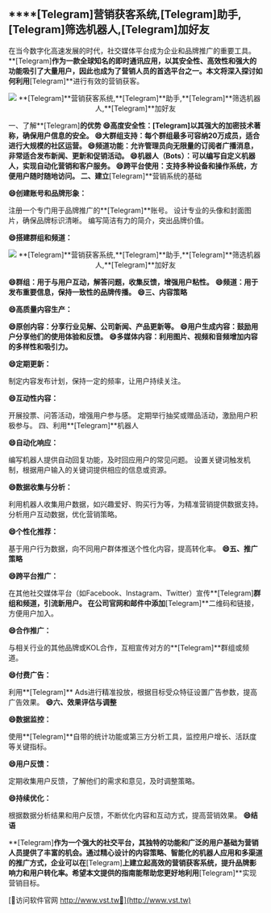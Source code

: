 ## ****[Telegram]**营销获客系统,**[Telegram]**助手,**[Telegram]**筛选机器人,**[Telegram]**加好友**

在当今数字化高速发展的时代，社交媒体平台成为企业和品牌推广的重要工具。**[Telegram]**作为一款全球知名的即时通讯应用，以其安全性、高效性和强大的功能吸引了大量用户，因此也成为了营销人员的首选平台之一。本文将深入探讨如何利用**[Telegram]**进行有效的营销获客。

 <center><img src="https://vst.tw/MP4/tuiguang/png/5.png" alt="**[Telegram]**营销获客系统,**[Telegram]**助手,**[Telegram]**筛选机器人,**[Telegram]**加好友"></center>

一、了解**[Telegram]**的优势
**😄高度安全性：**[Telegram]**以其强大的加密技术著称，确保用户信息的安全。**
**😄大群组支持：每个群组最多可容纳20万成员，适合进行大规模的社区运营。**
**😄频道功能：允许管理员向无限量的订阅者广播消息，非常适合发布新闻、更新和促销活动。**
**😄机器人（Bots）：可以编写自定义机器人，实现自动化营销和客户服务。**
**😄跨平台使用：支持多种设备和操作系统，方便用户随时随地访问。**
二、建立**[Telegram]**营销系统的基础

**😄创建账号和品牌形象：**

注册一个专门用于品牌推广的**[Telegram]**账号。
设计专业的头像和封面图片，确保品牌标识清晰。
编写简洁有力的简介，突出品牌价值。

**😄搭建群组和频道：**

 <center><img src="https://vst.tw/MP4/tuiguang/png/2.png" alt="**[Telegram]**营销获客系统,**[Telegram]**助手,**[Telegram]**筛选机器人,**[Telegram]**加好友"></center>

**😄群组：用于与用户互动，解答问题，收集反馈，增强用户粘性。**
**😄频道：用于发布重要信息，保持一致性的品牌传播。**
**😄三、内容策略**

**😄高质量内容生产：**

**😄原创内容：分享行业见解、公司新闻、产品更新等。**
**😄用户生成内容：鼓励用户分享他们的使用体验和反馈。**
**😄多媒体内容：利用图片、视频和音频增加内容的多样性和吸引力。**

**😄定期更新：**

制定内容发布计划，保持一定的频率，让用户持续关注。

**😄互动性内容：**

开展投票、问答活动，增强用户参与感。
定期举行抽奖或赠品活动，激励用户积极参与。
四、利用**[Telegram]**机器人

**😄自动化响应：**

编写机器人提供自动回复功能，及时回应用户的常见问题。
设置关键词触发机制，根据用户输入的关键词提供相应的信息或资源。

**😄数据收集与分析：**

利用机器人收集用户数据，如兴趣爱好、购买行为等，为精准营销提供数据支持。
分析用户互动数据，优化营销策略。

**😄个性化推荐：**

基于用户行为数据，向不同用户群体推送个性化内容，提高转化率。
**😄五、推广策略**

**😄跨平台推广：**

在其他社交媒体平台（如Facebook、Instagram、Twitter）宣传**[Telegram]**群组和频道，引流新用户。
在公司官网和邮件中添加**[Telegram]**二维码和链接，方便用户加入。

**😄合作推广：**

与相关行业的其他品牌或KOL合作，互相宣传对方的**[Telegram]**群组或频道。

**😄付费广告：**

利用**[Telegram]** Ads进行精准投放，根据目标受众特征设置广告参数，提高广告效果。
**😄六、效果评估与调整**

**😄数据监控：**

使用**[Telegram]**自带的统计功能或第三方分析工具，监控用户增长、活跃度等关键指标。

**😄用户反馈：**

定期收集用户反馈，了解他们的需求和意见，及时调整策略。

**😄持续优化：**

根据数据分析结果和用户反馈，不断优化内容和互动方式，提高营销效果。
**😄结语**

**[Telegram]**作为一个强大的社交平台，其独特的功能和广泛的用户基础为营销人员提供了丰富的机会。通过精心设计的内容策略、智能化的机器人应用和多渠道的推广方式，企业可以在**[Telegram]**上建立起高效的营销获客系统，提升品牌影响力和用户转化率。希望本文提供的指南能帮助您更好地利用**[Telegram]**实现营销目标。


[👻访问软件官网 http://www.vst.tw👻](http://www.vst.tw)
